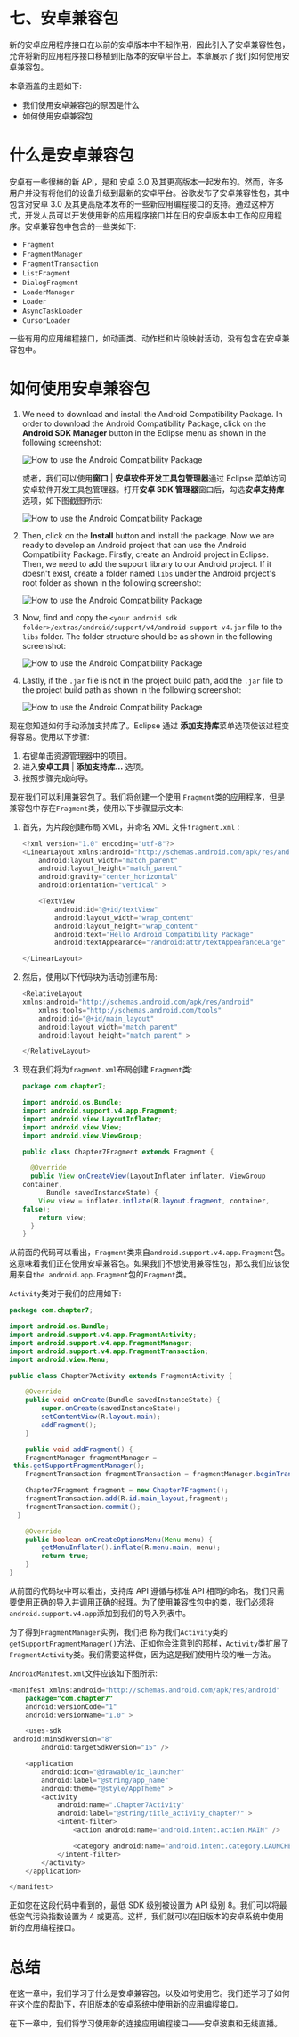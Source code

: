 # 七、安卓兼容包

新的安卓应用程序接口在以前的安卓版本中不起作用，因此引入了安卓兼容性包，允许将新的应用程序接口移植到旧版本的安卓平台上。本章展示了我们如何使用安卓兼容包。

本章涵盖的主题如下:

*   我们使用安卓兼容包的原因是什么
*   如何使用安卓兼容包

# 什么是安卓兼容包

安卓有一些很棒的新 API，是和 安卓 3.0 及其更高版本一起发布的。然而，许多用户并没有将他们的设备升级到最新的安卓平台。谷歌发布了安卓兼容性包，其中包含对安卓 3.0 及其更高版本发布的一些新应用编程接口的支持。通过这种方式，开发人员可以开发使用新的应用程序接口并在旧的安卓版本中工作的应用程序。安卓兼容包中包含的一些类如下:

*   `Fragment`
*   `FragmentManager`
*   `FragmentTransaction`
*   `ListFragment`
*   `DialogFragment`
*   `LoaderManager`
*   `Loader`
*   `AsyncTaskLoader`
*   `CursorLoader`

一些有用的应用编程接口，如动画类、动作栏和片段映射活动，没有包含在安卓兼容包中。

# 如何使用安卓兼容包

1.  We need to download and install the Android Compatibility Package. In order to download the Android Compatibility Package, click on the **Android SDK Manager** button in the Eclipse menu as shown in the following screenshot:

    ![How to use the Android Compatibility Package](img/9526_07_01.jpg)

    或者，我们可以使用**窗口** | **安卓软件开发工具包管理器**通过 Eclipse 菜单访问安卓软件开发工具包管理器。打开**安卓 SDK 管理器**窗口后，勾选**安卓支持库**选项，如下图截图所示:

    ![How to use the Android Compatibility Package](img/9526_07_02.jpg)

2.  Then, click on the **Install** button and install the package. Now we are ready to develop an Android project that can use the Android Compatibility Package. Firstly, create an Android project in Eclipse. Then, we need to add the support library to our Android project. If it doesn't exist, create a folder named `libs` under the Android project's root folder as shown in the following screenshot:

    ![How to use the Android Compatibility Package](img/9526_07_03.jpg)

3.  Now, find and copy the `<your android sdk folder>/extras/android/support/v4/android-support-v4.jar` file to the `libs` folder. The folder structure should be as shown in the following screenshot:

    ![How to use the Android Compatibility Package](img/9526_07_04.jpg)

4.  Lastly, if the `.jar` file is not in the project build path, add the `.jar` file to the project build path as shown in the following screenshot:

    ![How to use the Android Compatibility Package](img/9526_07_05.jpg)

现在您知道如何手动添加支持库了。Eclipse 通过 **添加支持库**菜单选项使该过程变得容易。使用以下步骤:

1.  右键单击资源管理器中的项目。
2.  进入**安卓工具** | **添加支持库…** 选项。
3.  按照步骤完成向导。

现在我们可以利用兼容包了。我们将创建一个使用 `Fragment`类的应用程序，但是兼容包中存在`Fragment`类，使用以下步骤显示文本:

1.  首先，为片段创建布局 XML，并命名 XML 文件`fragment.xml` :

    ```java
    <?xml version="1.0" encoding="utf-8"?>
    <LinearLayout xmlns:android="http://schemas.android.com/apk/res/android"
        android:layout_width="match_parent"
        android:layout_height="match_parent"
        android:gravity="center_horizontal"
        android:orientation="vertical" >

        <TextView
            android:id="@+id/textView"
            android:layout_width="wrap_content"
            android:layout_height="wrap_content"
            android:text="Hello Android Compatibility Package"
            android:textAppearance="?android:attr/textAppearanceLarge" />

    </LinearLayout>
    ```

2.  然后，使用以下代码块为活动创建布局:

    ```java
    <RelativeLayout 
    xmlns:android="http://schemas.android.com/apk/res/android"
        xmlns:tools="http://schemas.android.com/tools"
        android:id="@+id/main_layout"
        android:layout_width="match_parent"
        android:layout_height="match_parent" >

    </RelativeLayout>
    ```

3.  现在我们将为`fragment.xml`布局创建 `Fragment`类:

    ```java
    package com.chapter7;

    import android.os.Bundle;
    import android.support.v4.app.Fragment;
    import android.view.LayoutInflater;
    import android.view.View;
    import android.view.ViewGroup;

    public class Chapter7Fragment extends Fragment {

      @Override
      public View onCreateView(LayoutInflater inflater, ViewGroup 
    container,
          Bundle savedInstanceState) {
        View view = inflater.inflate(R.layout.fragment, container, 
    false);
        return view;
      }
    }
    ```

从前面的代码可以看出，`Fragment`类来自`android.support.v4.app.Fragment`包。这意味着我们正在使用安卓兼容包。如果我们不想使用兼容性包，那么我们应该使用来自`the android.app.Fragment`包的`Fragment`类。

`Activity`类对于我们的应用如下:

```java
package com.chapter7;

import android.os.Bundle;
import android.support.v4.app.FragmentActivity;
import android.support.v4.app.FragmentManager;
import android.support.v4.app.FragmentTransaction;
import android.view.Menu;

public class Chapter7Activity extends FragmentActivity {

    @Override
    public void onCreate(Bundle savedInstanceState) {
        super.onCreate(savedInstanceState);
        setContentView(R.layout.main);
        addFragment();
    }

    public void addFragment() {
    FragmentManager fragmentManager = 
 this.getSupportFragmentManager();
    FragmentTransaction fragmentTransaction = fragmentManager.beginTransaction();

    Chapter7Fragment fragment = new Chapter7Fragment();
    fragmentTransaction.add(R.id.main_layout,fragment);
    fragmentTransaction.commit();
  }

    @Override
    public boolean onCreateOptionsMenu(Menu menu) {
        getMenuInflater().inflate(R.menu.main, menu);
        return true;
    }
}
```

从前面的代码块中可以看出，支持库 API 遵循与标准 API 相同的命名。我们只需要使用正确的导入并调用正确的经理。为了使用兼容性包中的类，我们必须将`android.support.v4.app`添加到我们的导入列表中。

为了得到`FragmentManager`实例，我们把 称为我们`Activity`类的`getSupportFragmentManager()`方法。正如你会注意到的那样，`Activity`类扩展了 `FragmentActivity`类。我们需要这样做，因为这是我们使用片段的唯一方法。

`AndroidManifest.xml`文件应该如下图所示:

```java
<manifest xmlns:android="http://schemas.android.com/apk/res/android"
    package="com.chapter7"
    android:versionCode="1"
    android:versionName="1.0" >

    <uses-sdk
 android:minSdkVersion="8"
        android:targetSdkVersion="15" />

    <application
        android:icon="@drawable/ic_launcher"
        android:label="@string/app_name"
        android:theme="@style/AppTheme" >
        <activity
            android:name=".Chapter7Activity"
            android:label="@string/title_activity_chapter7" >
            <intent-filter>
                <action android:name="android.intent.action.MAIN" />

                <category android:name="android.intent.category.LAUNCHER" />
            </intent-filter>
        </activity>
    </application>

</manifest>
```

正如您在这段代码中看到的，最低 SDK 级别被设置为 API 级别 8。我们可以将最低空气污染指数设置为 4 或更高。这样，我们就可以在旧版本的安卓系统中使用新的应用编程接口。

# 总结

在这一章中，我们学习了什么是安卓兼容包，以及如何使用它。我们还学习了如何在这个库的帮助下，在旧版本的安卓系统中使用新的应用编程接口。

在下一章中，我们将学习使用新的连接应用编程接口——安卓波束和无线直播。